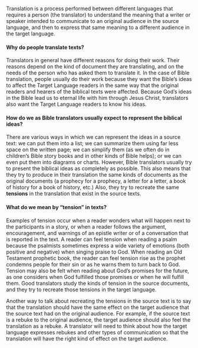 Translation is a process performed between different languages that requires a person (the translator) to understand the meaning that a writer or speaker intended to communicate to an original audience in the source language, and then to express that same meaning to a different audience in the target language.

#### Why do people translate texts?

Translators in general have different reasons for doing their work. Their reasons depend on the kind of document they are translating, and on the needs of the person who has asked them to translate it. In the case of Bible translation, people usually do their work because they want the Bible’s ideas to affect the Target Language readers in the same way that the original readers and hearers of the biblical texts were affected. Because God’s ideas in the Bible lead us to eternal life with him through Jesus Christ, translators also want the Target Language readers to know his ideas.

#### How do we as Bible translators usually expect to represent the biblical ideas?

There are various ways in which we can represent the ideas in a source text: we can put them into a list; we can summarize them using far less space on the written page; we can simplify them (as we often do in children’s Bible story books and in other kinds of Bible helps); or we can even put them into diagrams or charts. However, Bible translators usually try to present the biblical ideas as completely as possible. This also means that they try to produce in their translation the same kinds of documents as the original documents (a prophecy for a prophecy, a letter for a letter, a book of history for a book of history, etc.) Also, they try to recreate the same **tensions** in the translation that exist in the source texts.

#### What do we mean by “tension” in texts?

Examples of tension occur when a reader wonders what will happen next to the participants in a story, or when a reader follows the argument, encouragement, and warnings of an epistle writer or of a conversation that is reported in the text. A reader can feel tension when reading a psalm because the psalmists sometimes express a wide variety of emotions (both positive and negative) when singing praise to God. When reading an Old Testament prophetic book, the reader can feel tension rise as the prophet condemns people for their sin or as he warns them to turn back to God. Tension may also be felt when reading about God’s promises for the future, as one considers when God fulfilled those promises or when he will fulfill them. Good translators study the kinds of tension in the source documents, and they try to recreate those tensions in the target language.

Another way to talk about recreating the tensions in the source text is to say that the translation should have the same effect on the target audience that the source text had on the original audience. For example, if the source text is a rebuke to the original audience, the target audience should also feel the translation as a rebuke. A translator will need to think about how the target language expresses rebukes and other types of communication so that the translation will have the right kind of effect on the target audience.
